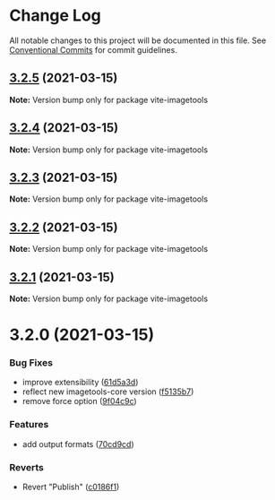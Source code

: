 # Change Log

All notable changes to this project will be documented in this file.
See [Conventional Commits](https://conventionalcommits.org) for commit guidelines.

## [3.2.5](https://github.com/JonasKruckenberg/vite-imagetools/compare/vite-imagetools@3.2.4...vite-imagetools@3.2.5) (2021-03-15)

**Note:** Version bump only for package vite-imagetools





## [3.2.4](https://github.com/JonasKruckenberg/vite-imagetools/compare/vite-imagetools@3.2.3...vite-imagetools@3.2.4) (2021-03-15)

**Note:** Version bump only for package vite-imagetools





## [3.2.3](https://github.com/JonasKruckenberg/vite-imagetools/compare/vite-imagetools@3.2.2...vite-imagetools@3.2.3) (2021-03-15)

**Note:** Version bump only for package vite-imagetools





## [3.2.2](https://github.com/JonasKruckenberg/vite-imagetools/compare/vite-imagetools@3.2.1...vite-imagetools@3.2.2) (2021-03-15)

**Note:** Version bump only for package vite-imagetools





## [3.2.1](https://github.com/JonasKruckenberg/vite-imagetools/compare/vite-imagetools@3.2.0...vite-imagetools@3.2.1) (2021-03-15)

**Note:** Version bump only for package vite-imagetools





# 3.2.0 (2021-03-15)


### Bug Fixes

* improve extensibility ([61d5a3d](https://github.com/JonasKruckenberg/vite-imagetools/commit/61d5a3d1ed6c0cb2013528b09cbc5b9ee4170ff3))
* reflect new imagetools-core version ([f5135b7](https://github.com/JonasKruckenberg/vite-imagetools/commit/f5135b7ecf4341a6192913c47d297b10cd6c6835))
* remove force option ([9f04c9c](https://github.com/JonasKruckenberg/vite-imagetools/commit/9f04c9ca0ce779b13b4aa3d13e59548cd15d3eed))


### Features

* add output formats ([70cd9cd](https://github.com/JonasKruckenberg/vite-imagetools/commit/70cd9cd54ec227f9fe805cfff2b287baaba413bf))


### Reverts

* Revert "Publish" ([c0186f1](https://github.com/JonasKruckenberg/vite-imagetools/commit/c0186f12c595b6cedf3341a8de018f9a7f48a7c4))
